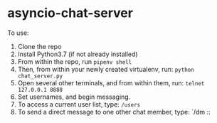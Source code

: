# asyncio-chat-server

To use: 

1. Clone the repo
2. Install Python3.7 (if not already installed)
3. From within the repo, run `pipenv shell`
4. Then, from within your newly created virtualenv, run: `python chat_server.py`
5. Open several other terminals, and from within them, run: `telnet 127.0.0.1 8888`
6. Set usernames, and begin messaging. 
7. To access a current user list, type: `/users`
8. To send a direct message to one other chat member, type: `/dm :<username>: <your message>
